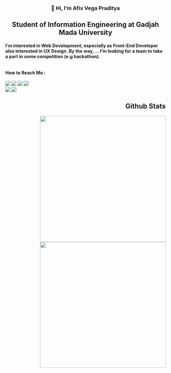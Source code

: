<h3 align="center">👋 Hi, I’m Afix Vega Praditya </h3>
<h2 align="center">Student of Information Engineering at Gadjah Mada University </h2>
    
<h4>I'm interested in Web Development, especially as Front-End Developer also interested in UX Design. By the way, ... I’m looking for a team to take a part in some competition (e.g hackathon). <br /> <br /> <br />
How to Reach Me : <br /><br />
<img src="https://img.shields.io/badge/@afix.ve-%23E4405F.svg?style=for-the-badge&logo=Instagram&logoColor=white" />
<img src="https://img.shields.io/badge/afixve-%231DA1F2.svg?style=for-the-badge&logo=Twitter&logoColor=white" />
<img src="https://img.shields.io/badge/Afix Vega Praditya-%231877F2.svg?style=for-the-badge&logo=Facebook&logoColor=white" />
<img src="https://img.shields.io/badge/afixv00@gmail.com-D14836?style=for-the-badge&logo=gmail&logoColor=white" /> <br /> 
<img src="https://img.shields.io/badge/Afix Vega-%23FF0000.svg?style=for-the-badge&logo=YouTube&logoColor=white" />
<img src="https://img.shields.io/badge/Afix Vega Praditya-%230077B5.svg?style=for-the-badge&logo=linkedin&logoColor=white" />
      
<br /> 
    <h2 align="right">Github Stats</h2>

<img align="right" width="395px" src="https://github-readme-stats.vercel.app/api/top-langs/?username=afixv&theme=material-palenight&layout=compact" />
<img align="right" width="395px" src="https://github-readme-stats.vercel.app/api?username=afixv&show_icons=true&theme=material-palenight" />

<!---
afixv/afixv is a ✨ special ✨ repository because its `README.md` (this file) appears on your GitHub profile.
You can click the Preview link to take a look at your changes.
--->
